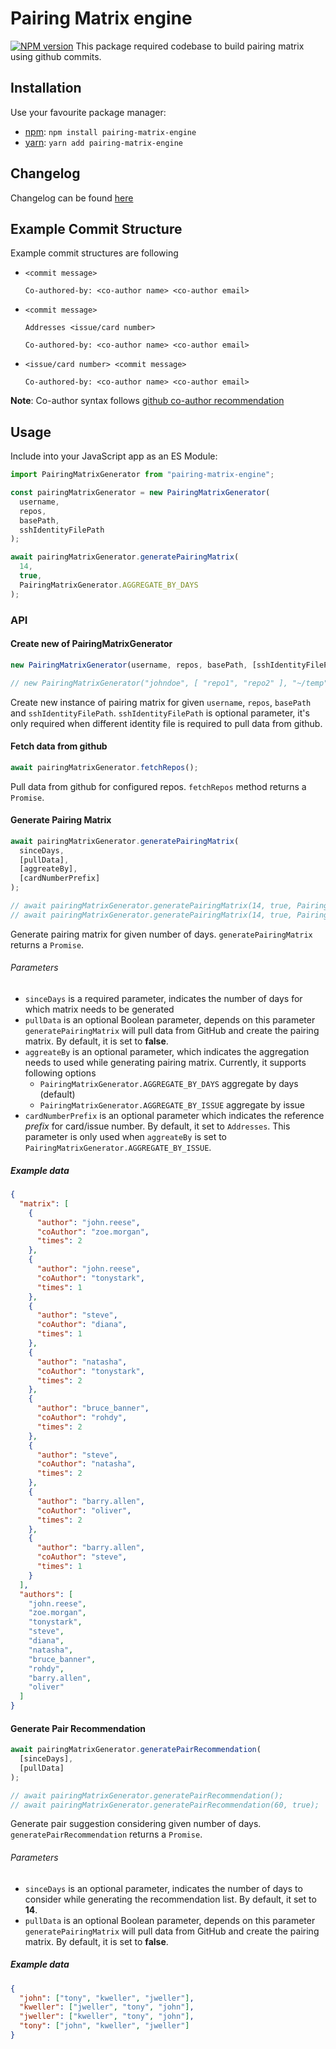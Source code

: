 # Pairing Matrix engine

[![NPM version](https://img.shields.io/npm/v/pairing-matrix-engine.svg)](https://www.npmjs.com/package/pairing-matrix-engine)
This package required codebase to build pairing matrix using github commits.

## Installation

Use your favourite package manager:

- [npm](https://npmjs.org): `npm install pairing-matrix-engine`
- [yarn](https://yarnpkg.com/): `yarn add pairing-matrix-engine`

## Changelog

Changelog can be found [here](https://github.com/sumanmaity112/pairing-matrix/blob/main/packages/engine/CHANGELOG.md)

## Example Commit Structure

Example commit structures are following

- ```text
  <commit message>

  Co-authored-by: <co-author name> <co-author email>
  ```

- ```text
  <commit message>

  Addresses <issue/card number>

  Co-authored-by: <co-author name> <co-author email>
  ```

- ```text
  <issue/card number> <commit message>

  Co-authored-by: <co-author name> <co-author email>
  ```

**Note**: Co-author syntax follows [github co-author recommendation](https://docs.github.com/en/github-ae@latest/pull-requests/committing-changes-to-your-project/creating-and-editing-commits/creating-a-commit-with-multiple-authors#creating-co-authored-commits-on-github-ae)

## Usage

Include into your JavaScript app as an ES Module:

```javascript
import PairingMatrixGenerator from "pairing-matrix-engine";

const pairingMatrixGenerator = new PairingMatrixGenerator(
  username,
  repos,
  basePath,
  sshIdentityFilePath
);

await pairingMatrixGenerator.generatePairingMatrix(
  14,
  true,
  PairingMatrixGenerator.AGGREGATE_BY_DAYS
);
```

### API

#### Create new of PairingMatrixGenerator

```javascript
new PairingMatrixGenerator(username, repos, basePath, [sshIdentityFilePath]);

// new PairingMatrixGenerator("johndoe", [ "repo1", "repo2" ], "~/temp", "~/.ssh/id_rsa");
```

Create new instance of pairing matrix for given `username`, `repos`, `basePath` and `sshIdentityFilePath`.
`sshIdentityFilePath` is optional parameter, it's only required when different identity file is required to pull data
from github.

#### Fetch data from github

```javascript
await pairingMatrixGenerator.fetchRepos();
```

Pull data from github for configured repos. `fetchRepos` method returns a `Promise`.

#### Generate Pairing Matrix

```javascript
await pairingMatrixGenerator.generatePairingMatrix(
  sinceDays,
  [pullData],
  [aggreateBy],
  [cardNumberPrefix]
);

// await pairingMatrixGenerator.generatePairingMatrix(14, true, PairingMatrixGenerator.AGGREGATE_BY_DAYS);
// await pairingMatrixGenerator.generatePairingMatrix(14, true, PairingMatrixGenerator.AGGREGATE_BY_ISSUE, "Addresses");
```

Generate pairing matrix for given number of days. `generatePairingMatrix` returns a `Promise`.

###### Parameters

- `sinceDays` is a required parameter, indicates the number of days for which matrix needs to be generated
- `pullData` is an optional Boolean parameter, depends on this parameter `generatePairingMatrix` will pull data from GitHub and create the pairing matrix. By default, it is set to **false**.
- `aggreateBy` is an optional parameter, which indicates the aggregation needs to used while generating pairing matrix. Currently, it supports following options
  - `PairingMatrixGenerator.AGGREGATE_BY_DAYS` aggregate by days (default)
  - `PairingMatrixGenerator.AGGREGATE_BY_ISSUE` aggregate by issue
- `cardNumberPrefix` is an optional parameter which indicates the reference _prefix_ for card/issue number. By default, it set to `Addresses`. This parameter is only used when `aggreateBy` is set to `PairingMatrixGenerator.AGGREGATE_BY_ISSUE`.

##### Example data

```json
{
  "matrix": [
    {
      "author": "john.reese",
      "coAuthor": "zoe.morgan",
      "times": 2
    },
    {
      "author": "john.reese",
      "coAuthor": "tonystark",
      "times": 1
    },
    {
      "author": "steve",
      "coAuthor": "diana",
      "times": 1
    },
    {
      "author": "natasha",
      "coAuthor": "tonystark",
      "times": 2
    },
    {
      "author": "bruce_banner",
      "coAuthor": "rohdy",
      "times": 2
    },
    {
      "author": "steve",
      "coAuthor": "natasha",
      "times": 2
    },
    {
      "author": "barry.allen",
      "coAuthor": "oliver",
      "times": 2
    },
    {
      "author": "barry.allen",
      "coAuthor": "steve",
      "times": 1
    }
  ],
  "authors": [
    "john.reese",
    "zoe.morgan",
    "tonystark",
    "steve",
    "diana",
    "natasha",
    "bruce_banner",
    "rohdy",
    "barry.allen",
    "oliver"
  ]
}
```

#### Generate Pair Recommendation

```javascript
await pairingMatrixGenerator.generatePairRecommendation(
  [sinceDays],
  [pullData]
);

// await pairingMatrixGenerator.generatePairRecommendation();
// await pairingMatrixGenerator.generatePairRecommendation(60, true);
```

Generate pair suggestion considering given number of days. `generatePairRecommendation` returns a `Promise`.

###### Parameters

- `sinceDays` is an optional parameter, indicates the number of days to consider while generating the recommendation list. By default, it set to **14**.
- `pullData` is an optional Boolean parameter, depends on this parameter `generatePairingMatrix` will pull data from GitHub and create the pairing matrix. By default, it is set to **false**.

##### Example data

```json
{
  "john": ["tony", "kweller", "jweller"],
  "kweller": ["jweller", "tony", "john"],
  "jweller": ["kweller", "tony", "john"],
  "tony": ["john", "kweller", "jweller"]
}
```
